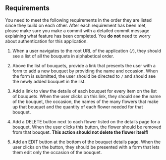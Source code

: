## Requirements

You need to meet the following requirements in the order they are listed since they build on each other. After each requirement has been met, please make sure you make a commit with a detailed commit message explaining what feature has been completed. You **do not** need to worry about authentication for this application.

1. When a user navigates to the root URL of the application (`/`), they should see a list of all the bouquets in alphabetical order.

1. Above the list of bouquets, provide a link that presents the user with a form to add a new bouquet by providing the name and occasion. When the form is submitted, the user should be directed to `/` and should see the newly added bouquet in the list.

1. Add a link to view the details of each bouquet for every item on the list of bouquets. When the user clicks on this link, they should see the name of the bouquet, the occasion, the names of the many flowers that make up that bouquet and the quantity of each flower needed for that bouquet.

1. Add a DELETE button next to each flower listed on the details page for a bouquet. When the user clicks this button, the flower should be removed from that bouquet. **This action should not delete the flower itself!**

1. Add an EDIT button at the bottom of the bouquet details page. When the user clicks on the button, they should be presented with a form that lets them edit only the occasion of the bouquet. 

